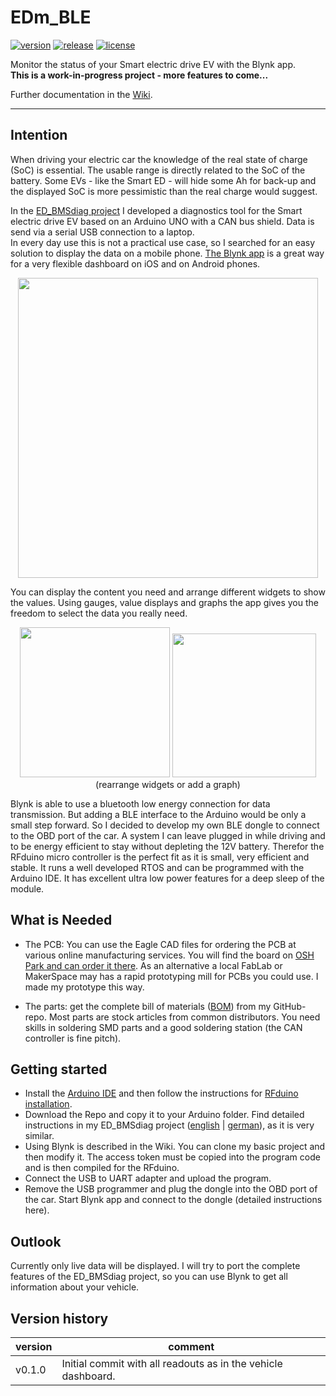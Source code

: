 # EDm_BLE

[![version](https://img.shields.io/badge/version-v0.1.0-blue.svg)](https://github.com/MyLab-odyssey/ED_BMSdiag/archive/master.zip)
[![release](https://img.shields.io/badge/release-none-brightgreen.svg)](https://github.com/MyLab-odyssey/ED_BMSdiag/releases)
[![license](https://img.shields.io/badge/license-MIT-blue.svg)](https://github.com/MyLab-odyssey/ED_BMSdiag/blob/master/LICENSE.txt)

Monitor the status of your Smart electric drive EV with the Blynk app.  
**This is a work-in-progress project - more features to come...**

Further documentation in the [Wiki](https://github.com/MyLab-odyssey/EDm_BLE/wiki).

---
## Intention
When driving your electric car the knowledge of the real state of charge (SoC) is essential. The usable range is directly related to the SoC of the battery. Some EVs - like the Smart ED - will hide some Ah for back-up and the displayed SoC is more pessimistic than the real charge would suggest.

In the [ED_BMSdiag project](https://github.com/MyLab-odyssey/ED_BMSdiag) I developed a diagnostics tool for the Smart electric drive EV based on an Arduino UNO with a CAN bus shield. Data is send via a serial USB connection to a laptop.  
In every day use this is not a practical use case, so I searched for an easy solution to display the data on a mobile phone. [The Blynk app](http://www.blynk.cc) is a great way for a very flexible dashboard on iOS and on Android phones.

<p align="center">
<img  src="https://github.com/MyLab-odyssey/EDm_BLE/wiki/pictures/EDmDongleProject.jpg" width="480"/>
<p/>

You can display the content you need and arrange different widgets to show the values. Using gauges, value displays and graphs the app gives you the freedom to select the data you really need.

<p align="center">
<img  src="https://github.com/MyLab-odyssey/EDm_BLE/wiki/pictures/BlynkDash1.jpg" width="240"/>
<img  src="https://github.com/MyLab-odyssey/EDm_BLE/wiki/pictures/BlynkDash2.jpg" width="230"/><br>
(rearrange widgets or add a graph)<br>
<p/>

Blynk is able to use a bluetooth low energy connection for data transmission. But adding a BLE interface to the Arduino would be only a small step forward. So I decided to develop my own BLE dongle to connect to the OBD port of the car. A system I can leave plugged in while driving and to be energy efficient to stay without depleting the 12V battery. Therefor the RFduino micro controller is the perfect fit as it is small, very efficient and stable. It runs a well developed RTOS and can be programmed with the Arduino IDE. It has excellent ultra low power features for a deep sleep of the module.

## What is Needed
* The PCB: You can use the Eagle CAD files for ordering the PCB at various online manufacturing services. You will find the board on [OSH Park and can order it there](https://oshpark.com/shared_projects/RnRzi1Kz). As an alternative a local FabLab or MakerSpace may has a rapid prototyping mill for PCBs you could use. I made my prototype this way.

* The parts: get the complete bill of materials ([BOM](https://github.com/MyLab-odyssey/EDm_BLE/blob/master/schematics/EDm_v1.1_BOM.txt)) from my GitHub-repo. Most parts are stock articles from common distributors.
You need skills in soldering SMD parts and a good soldering station (the CAN controller is fine pitch).

## Getting started
* Install the [Arduino IDE](https://www.arduino.cc/en/Main/Software) and then follow the instructions for [RFduino installation](https://github.com/RFduino/RFduino/blob/master/README.md#installation).
* Download the Repo and copy it to your Arduino folder. Find detailed instructions in my ED_BMSdiag project ([english](https://github.com/MyLab-odyssey/ED_BMSdiag/wiki/Installation) | [german](https://github.com/MyLab-odyssey/ED_BMSdiag/wiki/Installation_DE)), as it is very similar.
* Using Blynk is described in the Wiki. You can clone my basic project and then modify it. The access token must be copied into the program code and is then compiled for the RFduino.
* Connect the USB to UART adapter and upload the program.
* Remove the USB programmer and plug the dongle into the OBD port of the car. Start Blynk app and connect to the dongle (detailed instructions here).

## Outlook
Currently only live data will be displayed. I will try to port the complete features of the ED_BMSdiag project, so you can use Blynk to get all information about your vehicle.

## Version history
version  | comment
-------- | --------
v0.1.0   | Initial commit with all readouts as in the vehicle dashboard.

